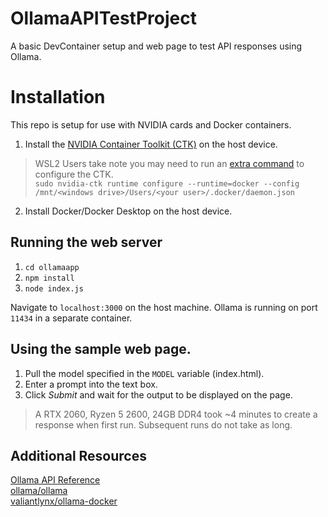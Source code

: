 # OllamaAPITestProject
A basic DevContainer setup and web page to test API responses using Ollama.

# Installation
This repo is setup for use with NVIDIA cards and Docker containers.
1. Install the [NVIDIA Container Toolkit (CTK)](https://docs.nvidia.com/datacenter/cloud-native/container-toolkit/latest/install-guide.html) on the host device.  
>WSL2 Users take note you may need to run an [extra command](https://github.com/NVIDIA/nvidia-container-toolkit/issues/363) to configure the CTK.  
`sudo nvidia-ctk runtime configure --runtime=docker --config /mnt/<windows drive>/Users/<your user>/.docker/daemon.json`
2. Install Docker/Docker Desktop on the host device.

## Running the web server
1. `cd ollamaapp`
2. `npm install`
3. `node index.js`  

Navigate to `localhost:3000` on the host machine. Ollama is running on port `11434` in a separate container.
## Using the sample web page.
1. Pull the model specified in the `MODEL` variable (index.html).
2. Enter a prompt into the text box.
3. Click *Submit* and wait for the output to be displayed on the page.
>A RTX 2060, Ryzen 5 2600, 24GB DDR4 took ~4 minutes to create a response when first run. Subsequent runs do not take as long.
## Additional Resources
[Ollama API Reference](https://github.com/ollama/ollama/blob/main/docs/api.md#pull-a-model)  
[ollama/ollama](https://github.com/ollama/ollama)  
[valiantlynx/ollama-docker](https://github.com/valiantlynx/ollama-docker)
